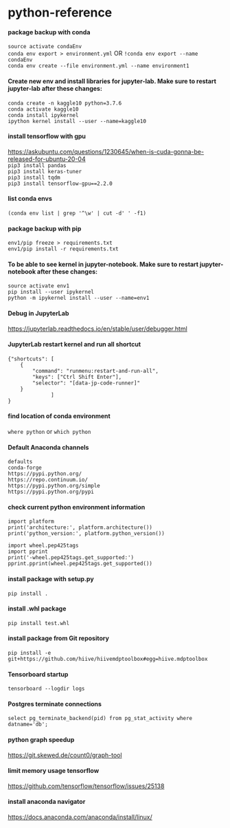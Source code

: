 # python-reference


#### package backup with conda
`source activate condaEnv`<br>
`conda env export > environment.yml` OR `!conda env export --name condaEnv`<br>
`conda env create --file environment.yml --name environment1`

#### Create new env and install libraries for jupyter-lab.  Make sure to restart jupyter-lab after these changes:
`conda create -n kaggle10 python=3.7.6`<br> 
`conda activate kaggle10`<br>
`conda install ipykernel`<br>
`ipython kernel install --user --name=kaggle10`<br>

#### install tensorflow with gpu
https://askubuntu.com/questions/1230645/when-is-cuda-gonna-be-released-for-ubuntu-20-04 <br>
`pip3 install pandas`<br>
`pip3 install keras-tuner`<br>
`pip3 install tqdm`<br>
`pip3 install tensorflow-gpu==2.2.0`<br>

#### list conda envs
`(conda env list | grep '^\w' | cut -d' ' -f1)`

#### package backup with pip
`env1/pip freeze > requirements.txt`<br>
`env1/pip install -r requirements.txt`

#### To be able to see kernel in jupyter-notebook.  Make sure to restart jupyter-notebook after these changes:
`source activate env1`<br>
`pip install --user ipykernel`<br>
`python -m ipykernel install --user --name=env1`

#### Debug in JupyterLab
https://jupyterlab.readthedocs.io/en/stable/user/debugger.html

#### JupyterLab restart kernel and run all shortcut
```
{"shortcuts": [
    {
        "command": "runmenu:restart-and-run-all",
        "keys": ["Ctrl Shift Enter"],
        "selector": "[data-jp-code-runner]"
    }
              ]
}
```

#### find location of conda environment
`where python` or `which python`

#### Default Anaconda channels
`defaults`<br>
`conda-forge`<br>
`https://pypi.python.org/`<br>
`https://repo.continuum.io/`<br>
`https://pypi.python.org/simple`<br>
`https://pypi.python.org/pypi`<br>

#### check current python environment information
`import platform`<br>
`print('architecture:', platform.architecture())`<br>
`print('python_version:', platform.python_version())`<br>
` `<br>
`import wheel.pep425tags`<br>
`import pprint`<br>
`print('-wheel.pep425tags.get_supported:')`<br>
`pprint.pprint(wheel.pep425tags.get_supported())`<br>

#### install package with setup.py
`pip install .`

#### install .whl package
`pip install test.whl`

#### install package from Git repository
`pip install -e git+https://github.com/hiive/hiivemdptoolbox#egg=hiive.mdptoolbox`

#### Tensorboard startup
`tensorboard --logdir logs`

#### Postgres terminate connections
`select pg_terminate_backend(pid) from pg_stat_activity where datname='db';`

#### python graph speedup
https://git.skewed.de/count0/graph-tool

#### limit memory usage tensorflow
https://github.com/tensorflow/tensorflow/issues/25138

#### install anaconda navigator
https://docs.anaconda.com/anaconda/install/linux/
